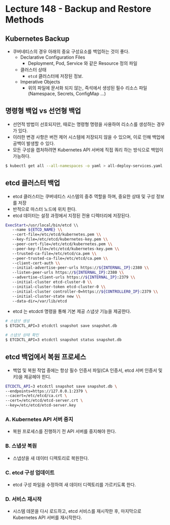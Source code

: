 # Lecture 148 - Backup and Restore Methods

## Kubernetes Backup

- 쿠버네티스의 경우 아래의 중요 구성요소를 백업하는 것이 좋다.
    - Declarative Configuration Files
        - Deployment, Pod, Service 와 같은 Resource 정의 파일
    - 클러스터 상태
        - `etcd` 클러스터에 저장된 정보.
    - Imperative Objects
        - 위의 파일에 문서화 되지 않는, 즉석에서 생성된 필수 리소스 파일(Namespace, Secrets, ConfigMap ...)

## 명령형 백업 vs 선언형 백업

- 선언적 방법이 선호되지만, 때로는 명령형 명령을 사용하여 리소스를 생성하는 경우가 있다.
- 이러한 변경 사항은 버전 제어 시스템에 저장되지 않을 수 있으며, 이로 인해 백업에 공백이 발생할 수 있다.
- 모든 구성을 캡처하려면 Kubernetes API 서버에 직접 쿼리 하는 방식으로 백업이 가능하다.

```bash
$ kubectl get all --all-namespaces -o yaml > all-deploy-services.yaml
```


## etcd 클러스터 백업
- etcd 클러스터는 쿠버네티스 시스템의 중추 역할을 하며, 중요한 상태 및 구성 정보를 저장
- 반적으로 마스터 노드에 위치 한다.
- etcd 데이터는 설정 과정에서 지정된 전용 디렉터리에 저장된다.

```bash
ExecStart=/usr/local/bin/etcd \\
   --name ${ETCD_NAME} \\
   --cert-file=/etc/etcd/kubernetes.pem \\
   --key-file=/etc/etcd/kubernetes-key.pem \\
   --peer-cert-file=/etc/etcd/kubernetes.pem \\
   --peer-key-file=/etc/etcd/kubernetes-key.pem \\
   --trusted-ca-file=/etc/etcd/ca.pem \\
   --peer-trusted-ca-file=/etc/etcd/ca.pem \\
   --client-cert-auth \\
   --initial-advertise-peer-urls https://${INTERNAL_IP}:2380 \\
   --listen-peer-urls https://${INTERNAL_IP}:2380 \\
   --advertise-client-urls https://${INTERNAL_IP}:2379 \\
   --initial-cluster etcd-cluster-0 \\
   --initial-cluster-token etcd-cluster-0 \\
   --initial-cluster controller-0=https://${CONTROLLER0_IP}:2379 \\
   --initial-cluster-state new \\
   --data-dir=/var/lib/etcd
```

- etcd 는 etcdctl 명령을 통해 기본 제공 스냅샷 기능을 제공한다.

```bash
# 스냅샷 생성
$ ETCDCTL_API=3 etcdctl snapshot save snapshot.db

# 스냅샷 상태 확인
$ ETCDCTL_API=3 etcdctl snapshot status snapshot.db
```

## etcd 백업에서 복원 프로세스

- 백업 및 복원 작업 중에는 항상 필수 인증서 파일(CA 인증서, etcd 서버 인증서 및 키)을 제공헤야 힌디.

```bash
ETCDCTL_API=3 etcdctl snapshot save snapshot.db \
--endpoints=https://127.0.0.1:2379 \
--cacert=/etc/etcd/ca.crt \
--cert=/etc/etcd/etcd-server.crt \
--key=/etc/etcd/etcd-server.key
```

### A. Kubernetes API 서버 중지
- 복원 프로세스를 진행하기 전 API 서버를 중지해야 한다.

### B. 스냅샷 복원
- 스냅샹을 새 데이터 디렉토리로 복원한다.

### C. etcd 구성 업데이트
- etcd 구성 파일을 수정하여 새 데이터 디렉토리를 가르키도록 한다.

### D. 서비스 재시작
- 시스템 데몬을 다시 로드하고, etcd 서비스를 재시작한 후, 마지막으로 Kubernetes API 서버를 재시작한다.
